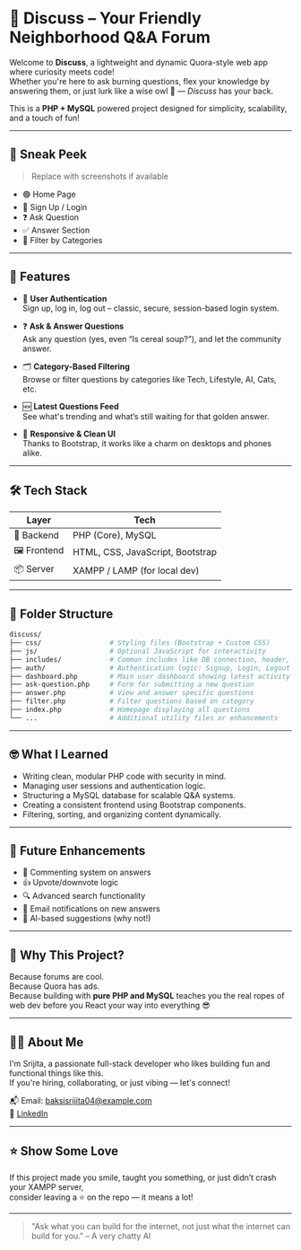 # 💬 Discuss – Your Friendly Neighborhood Q&A Forum

Welcome to **Discuss**, a lightweight and dynamic Quora-style web app where curiosity meets code!  
Whether you're here to ask burning questions, flex your knowledge by answering them, or just lurk like a wise owl 🦉 — *Discuss* has your back.

This is a **PHP + MySQL** powered project designed for simplicity, scalability, and a touch of fun!

---


## 📸 Sneak Peek

> Replace with screenshots if available  
- 🟢 Home Page  
- 🔐 Sign Up / Login  
- ❓ Ask Question  
- ✅ Answer Section  
- 🔎 Filter by Categories

---

## 🚀 Features

- 🔐 **User Authentication**  
  Sign up, log in, log out – classic, secure, session-based login system.

- ❓ **Ask & Answer Questions**  
  Ask any question (yes, even “Is cereal soup?”), and let the community answer.

- 🗂️ **Category-Based Filtering**  
  Browse or filter questions by categories like Tech, Lifestyle, AI, Cats, etc.

- 🆕 **Latest Questions Feed**  
  See what's trending and what’s still waiting for that golden answer.

- 🎨 **Responsive & Clean UI**  
  Thanks to Bootstrap, it works like a charm on desktops and phones alike.

---

## 🛠️ Tech Stack

| Layer       | Tech                          |
|-------------|-------------------------------|
| 🧠 Backend   | PHP (Core), MySQL             |
| 🖼 Frontend  | HTML, CSS, JavaScript, Bootstrap |
| 📦 Server    | XAMPP / LAMP (for local dev)  |

---

## 📁 Folder Structure

```bash
discuss/
├── css/                 # Styling files (Bootstrap + Custom CSS)
├── js/                  # Optional JavaScript for interactivity
├── includes/            # Common includes like DB connection, header, footer
├── auth/                # Authentication logic: Signup, Login, Logout
├── dashboard.php        # Main user dashboard showing latest activity
├── ask-question.php     # Form for submitting a new question
├── answer.php           # View and answer specific questions
├── filter.php           # Filter questions based on category
├── index.php            # Homepage displaying all questions
└── ...                  # Additional utility files or enhancements
```

---

## 🤓 What I Learned

- Writing clean, modular PHP code with security in mind.
- Managing user sessions and authentication logic.
- Structuring a MySQL database for scalable Q&A systems.
- Creating a consistent frontend using Bootstrap components.
- Filtering, sorting, and organizing content dynamically.

---

## 🙌 Future Enhancements

- 💬 Commenting system on answers  
- 👍 Upvote/downvote logic  
- 🔍 Advanced search functionality  
- 📧 Email notifications on new answers  
- 🧠 AI-based suggestions (why not!)

---

## 🎯 Why This Project?

Because forums are cool.  
Because Quora has ads.  
Because building with **pure PHP and MySQL** teaches you the real ropes of web dev before you React your way into everything 😎

---

## 🧑‍💻 About Me

I'm Srijita, a passionate full-stack developer who likes building fun and functional things like this.  
If you're hiring, collaborating, or just vibing — let's connect!

📬 Email: baksisrijita04@example.com  
🔗 [LinkedIn](www.linkedin.com/in/srijita-baksi-5066ba27b)

---

## ⭐ Show Some Love

If this project made you smile, taught you something, or just didn’t crash your XAMPP server,  
consider leaving a ⭐ on the repo — it means a lot!

---

> "Ask what you can build for the internet, not just what the internet can build for you." – A very chatty AI


